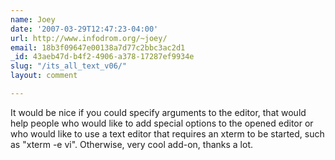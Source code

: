 ```yaml
---
name: Joey
date: '2007-03-29T12:47:23-04:00'
url: http://www.infodrom.org/~joey/
email: 18b3f09647e00138a7d77c2bbc3ac2d1
_id: 43aeb47d-b4f2-4906-a378-17287ef9934e
slug: "/its_all_text_v06/"
layout: comment

---
```


It would be nice if you could specify arguments to the editor, that would help people who would like to add special options to the opened editor or who would like to use a text editor that requires an xterm to be started, such as "xterm -e vi".  Otherwise, very cool add-on, thanks a lot.
